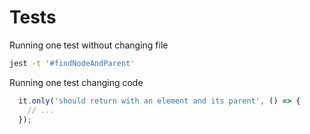 

# Tests

Running one test without changing file

```sh
jest -t '#findNodeAndParent'
```

Running one test changing code

```js
  it.only('should return with an element and its parent', () => {
    // ...
  });
```
